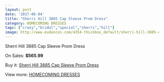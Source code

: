 ```yaml
---
layout: post
date: '2017-06-04'
title: "Sherri Hill 3885 Cap Sleeve Prom Dress"
category: HOMECOMING DRESSES
tags: ["crazy","bridal","special","sherri","hill"]
image: http://www.eudances.com/4354-thickbox_default/sherri-hill-3885-cap-sleeve-prom-dress.jpg
---
```

Sherri Hill 3885 Cap Sleeve Prom Dress

On Sales: **$565.99**
<a href="https://www.eudances.com/en/homecoming-dresses/1461-sherri-hill-3885-cap-sleeve-prom-dress.html"><amp-img layout="responsive" width="600" height="600" src="//www.eudances.com/4354-thickbox_default/sherri-hill-3885-cap-sleeve-prom-dress.jpg" alt="Sherri Hill 3885 Cap Sleeve Prom Dress 0" /></a>
<a href="https://www.eudances.com/en/homecoming-dresses/1461-sherri-hill-3885-cap-sleeve-prom-dress.html"><amp-img layout="responsive" width="600" height="600" src="//www.eudances.com/4355-thickbox_default/sherri-hill-3885-cap-sleeve-prom-dress.jpg" alt="Sherri Hill 3885 Cap Sleeve Prom Dress 1" /></a>

Buy it: [Sherri Hill 3885 Cap Sleeve Prom Dress](https://www.eudances.com/en/homecoming-dresses/1461-sherri-hill-3885-cap-sleeve-prom-dress.html "Sherri Hill 3885 Cap Sleeve Prom Dress")

View more: [HOMECOMING DRESSES](https://www.eudances.com/en/15-homecoming-dresses "HOMECOMING DRESSES")